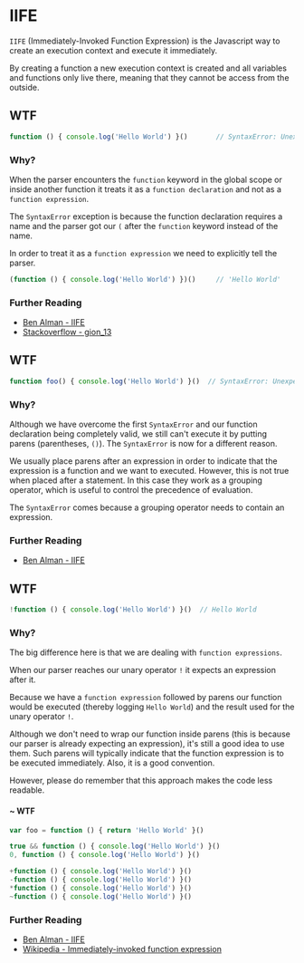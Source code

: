 # IIFE
`IIFE` (Immediately-Invoked Function Expression) is the Javascript way to create an execution context and execute it immediately.

By creating a function a new execution context is created and all variables and functions only live there, meaning that they cannot be access from the outside.

## WTF
```js
function () { console.log('Hello World') }()       // SyntaxError: Unexpected token (
```

### Why?
When the parser encounters the `function` keyword in the global scope or inside another function it treats it as a `function declaration` and not as a `function expression`.

The `SyntaxError` exception is because the function declaration requires a name and the parser got our `(` after the `function` keyword instead of the name.

In order to treat it as a `function expression` we need to explicitly tell the parser.

```js
(function () { console.log('Hello World') })()     // 'Hello World'
```

### Further Reading
* [Ben Alman - IIFE](http://benalman.com/news/2010/11/immediately-invoked-function-expression/)
* [Stackoverflow - gion_13](http://stackoverflow.com/a/8228308)

## WTF
```js
function foo() { console.log('Hello World') }()  // SyntaxError: Unexpected token )
```

### Why?
Although we have overcome the first `SyntaxError` and our function declaration being completely valid, we still can't execute it by putting parens (parentheses, `()`). The `SyntaxError` is now for a different reason.

We usually place parens after an expression in order to indicate that the expression is a function and we want to executed. However, this is not true when placed after a statement. In this case they work as a grouping operator, which is useful to control the precedence of evaluation.

The `SyntaxError` comes because a grouping operator needs to contain an expression.

### Further Reading
* [Ben Alman - IIFE](http://benalman.com/news/2010/11/immediately-invoked-function-expression/)

## WTF
```js
!function () { console.log('Hello World') }()  // Hello World
```

### Why?
The big difference here is that we are dealing with `function expressions`.

When our parser reaches our unary operator `!` it expects an expression after it.

Because we have a `function expression` followed by parens our function would be executed (thereby logging `Hello World`) and the result used for the unary operator `!`.

Although we don't need to wrap our function inside parens (this is because our parser is already expecting an expression), it's still a good idea to use them. Such parens will typically indicate that the function expression is to be executed immediately. Also, it is a good convention.

However, please do remember that this approach makes the code less readable.

#### ~ WTF
```js
var foo = function () { return 'Hello World' }()

true && function () { console.log('Hello World') }()
0, function () { console.log('Hello World') }()

+function () { console.log('Hello World') }()
-function () { console.log('Hello World') }()
*function () { console.log('Hello World') }()
~function () { console.log('Hello World') }()
```

### Further Reading
* [Ben Alman - IIFE](http://benalman.com/news/2010/11/immediately-invoked-function-expression/)
* [Wikipedia - Immediately-invoked function expression](https://en.wikipedia.org/wiki/Immediately-invoked_function_expression)
